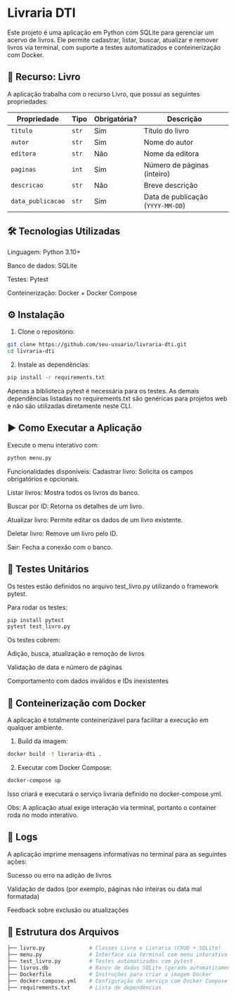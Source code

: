 # Livraria DTI
Este projeto é uma aplicação em Python com SQLite para gerenciar um acervo de livros. Ele permite cadastrar, listar, buscar, atualizar e remover livros via terminal, com suporte a testes automatizados e conteinerização com Docker.

## 🧩 Recurso: Livro
A aplicação trabalha com o recurso Livro, que possui as seguintes propriedades:

| Propriedade       | Tipo  | Obrigatória? | Descrição                         |
| ----------------- | ----- | ------------ | --------------------------------- |
| `titulo`          | `str` | Sim          | Título do livro                   |
| `autor`           | `str` | Sim          | Nome do autor                     |
| `editora`         | `str` | Não          | Nome da editora                   |
| `paginas`         | `int` | Sim          | Número de páginas (inteiro)       |
| `descricao`       | `str` | Não          | Breve descrição                   |
| `data_publicacao` | `str` | Sim          | Data de publicação (`YYYY-MM-DD`) |

## 🛠️ Tecnologias Utilizadas
Linguagem: Python 3.10+

Banco de dados: SQLite

Testes: Pytest

Conteinerização: Docker + Docker Compose

## ⚙️ Instalação
1. Clone o repositório:
```bash
git clone https://github.com/seu-usuario/livraria-dti.git
cd livraria-dti
```
2. Instale as dependências:
```bash
pip install -r requirements.txt
```
Apenas a biblioteca pytest é necessária para os testes. As demais dependências listadas no requirements.txt são genéricas para projetos web e não são utilizadas diretamente neste CLI.

## ▶️ Como Executar a Aplicação
Execute o menu interativo com:

```bash
python menu.py
```
Funcionalidades disponíveis:
Cadastrar livro: Solicita os campos obrigatórios e opcionais.

Listar livros: Mostra todos os livros do banco.

Buscar por ID: Retorna os detalhes de um livro.

Atualizar livro: Permite editar os dados de um livro existente.

Deletar livro: Remove um livro pelo ID.

Sair: Fecha a conexão com o banco.

## 🧪 Testes Unitários
Os testes estão definidos no arquivo test_livro.py utilizando o framework pytest.

Para rodar os testes:
```bash
pip install pytest
pytest test_livro.py
```
Os testes cobrem:

Adição, busca, atualização e remoção de livros

Validação de data e número de páginas

Comportamento com dados inválidos e IDs inexistentes

## 🐳 Conteinerização com Docker
A aplicação é totalmente conteinerizável para facilitar a execução em qualquer ambiente.

1. Build da imagem:
```bash
docker build -t livraria-dti .
```
2. Executar com Docker Compose:
```bash
docker-compose up
```
Isso criará e executará o serviço livraria definido no docker-compose.yml.

Obs: A aplicação atual exige interação via terminal, portanto o container roda no modo interativo.

## 📝 Logs
A aplicação imprime mensagens informativas no terminal para as seguintes ações:

Sucesso ou erro na adição de livros

Validação de dados (por exemplo, páginas não inteiras ou data mal formatada)

Feedback sobre exclusão ou atualizações 

## 📂 Estrutura dos Arquivos
```bash
├── livro.py              # Classes Livro e Livraria (CRUD + SQLite)
├── menu.py               # Interface via terminal com menu interativo
├── test_livro.py         # Testes automatizados com pytest
├── livros.db             # Banco de dados SQLite (gerado automaticamente)
├── Dockerfile            # Instruções para criar a imagem Docker
├── docker-compose.yml    # Configuração do serviço com Docker Compose
├── requirements.txt      # Lista de dependências
```
